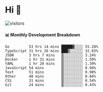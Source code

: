 # Hi 👋
 
![visitors](https://visitor-badge.glitch.me/badge?page_id=sorcererxw.sorcererx)

#### 📊 Monthly Development Breakdown

<!--START_SECTION:waka-->
```text
Go         53 hrs 14 mins █████▓░░░░ 55.28%
TypeScript 31 hrs 26 mins ███▒░░░░░░ 32.65%
JSON       3 hrs 7 mins   ▒░░░░░░░░░ 3.24%
Docker     1 hr 31 mins   ▒░░░░░░░░░ 1.59%
YAML       1 hr 20 mins   ▒░░░░░░░░░ 1.39%
JavaScript 54 mins        ▒░░░░░░░░░ 0.94%
Text       51 mins        ▒░░░░░░░░░ 0.90%
Other      48 mins        ▒░░░░░░░░░ 0.84%
CSS        31 mins        ▒░░░░░░░░░ 0.54%
Git        24 mins        ▒░░░░░░░░░ 0.43%
```
<!--END_SECTION:waka-->
